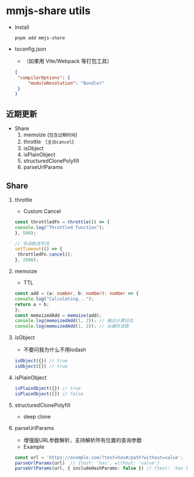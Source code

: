 # mmjs-share utils

- Install
  ```shell
  pnpm add mmjs-share
  ```

- tsconfig.json
  - （如果用 Vite/Webpack 等打包工具）
  ```json
  {
   "compilerOptions": {
       "moduleResolution": "Bundler"
   }
  }
  ```

## 近期更新

- Share
  1. memoize (`包含过期时间`)
  2. throttle （`主动cancel`)
  3. isObject
  4. isPlainObject
  5. structuredClonePolyfill
  6. parseUrlParams

## Share

1. throttle
   - Custom Cancel
   ```ts
   const throttledFn = throttle(() => {
   console.log("Throttled function");
   }, 500);
   
   // 手动取消节流
   setTimeout(() => {
    throttledFn.cancel();
   }, 2000);
   ```
2. memoize
   - TTL 
   ```ts
   const add = (a: number, b: number): number => {
   console.log("Calculating...");
   return a + b;
   };
   const memoizedAdd = memoize(add);
   console.log(memoizedAdd(1, 2)); // 输出计算日志
   console.log(memoizedAdd(1, 2)); // 从缓存读取
   ```
3. isObject
    - 不要问我为什么不用lodash
    ```ts
    isObject({}) // true
    isObject([]) // true
    ```
4. isPlainObject
    ```ts
    isPlainObject({}) // true
    isPlainObject([]) // false
    ```

5. structuredClonePolyfill
    - deep clone

6. parseUrlParams 
   - 增强版URL参数解析，支持解析所有位置的查询参数
   - Example
   ```ts
   const url = 'https://example.com/?test=has#/path?without=value';
   parseUrlParams(url)  // {test: 'has', without: 'value'}
   parseUrlParams(url, { includeHashParams: false }) // {test: 'has'}
   ```